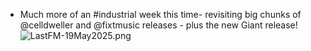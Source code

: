 - Much more of an #industrial week this time- revisiting big chunks of @celldweller and @fixtmusic releases - plus the new Giant release!
  ![LastFM-19May2025.png](../assets/LastFM-19May2025_1747602750791_0.png)